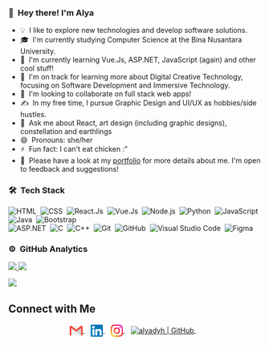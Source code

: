 ### 👋 &nbsp;Hey there! I'm Alya

- 💡 &nbsp;I like to explore new technologies and develop software solutions.
- 🎓 &nbsp;I'm currently studying Computer Science at the Bina Nusantara University.
- 🌱 &nbsp;I'm currently learning Vue.Js, ASP.NET, JavaScript (again) and other cool stuff!
- 🔭 &nbsp;I'm on track for learning more about Digital Creative Technology, focusing on Software Development and Immersive Technology.
- 👯 &nbsp;I'm looking to collaborate on full stack web apps!
- ✍️ &nbsp;In my free time, I pursue Graphic Design and UI/UX as hobbies/side hustles.
- 💬 &nbsp;Ask me about React, art design (including graphic designs), constellation and earthlings
- 😄 &nbsp;Pronouns: she/her
- ⚡ &nbsp;Fun fact: I can't eat chicken :"
- 📄 &nbsp;Please have a look at my [portfolio](https://alyadyh.github.io/) for more details about me. I'm open to feedback and suggestions!

### 🛠 &nbsp;Tech Stack

![HTML](https://img.shields.io/badge/-HTML-05122A?style=flat&logo=HTML5)&nbsp;
![CSS](https://img.shields.io/badge/-CSS-05122A?style=flat&logo=CSS3&logoColor=1572B6)&nbsp;
![React.Js](https://img.shields.io/badge/-React.Js-05122A?style=flat&logo=react)&nbsp;
![Vue.Js](https://img.shields.io/badge/-Vue.Js-05122A?style=flat&logo=vue)&nbsp;
![Node.js](https://img.shields.io/badge/-Node.js-05122A?style=flat&logo=node.js)&nbsp;
![Python](https://img.shields.io/badge/-Python-05122A?style=flat&logo=python)&nbsp;
![JavaScript](https://img.shields.io/badge/-JavaScript-05122A?style=flat&logo=javascript)&nbsp;
![Java](https://img.shields.io/badge/-Java-05122A?style=flat&logo=Java&logoColor=FFA518)&nbsp;
![Bootstrap](https://img.shields.io/badge/-Bootstrap-05122A?style=flat&logo=bootstrap&logoColor=563D7C)\
![ASP.NET](https://img.shields.io/badge/-ASP.NET-05122A?style=flat&logo=asp.net)&nbsp;
![C](https://img.shields.io/badge/-C-05122A?style=flat&logo=C&logoColor=A8B9CC)&nbsp;
![C++](https://img.shields.io/badge/-C++-05122A?style=flat&logo=C%2B%2B&logoColor=00599C)&nbsp;
![Git](https://img.shields.io/badge/-Git-05122A?style=flat&logo=git)&nbsp;
![GitHub](https://img.shields.io/badge/-GitHub-05122A?style=flat&logo=github)&nbsp;
![Visual Studio Code](https://img.shields.io/badge/-Visual%20Studio%20Code-05122A?style=flat&logo=visual-studio-code&logoColor=007ACC)&nbsp;
![Figma](https://img.shields.io/badge/-Figma-05122A?style=flat&logo=figma)&nbsp;

### ⚙️ &nbsp;GitHub Analytics

<p align="left">
<a href="https://github.com/alyadyh">
  <img height="180em" src="https://github-readme-stats-eight-theta.vercel.app/api?username=alyadyh&show_icons=true&theme=radical&include_all_commits=true&count_private=true"/>
  <img height="180em" src="https://github-readme-stats-eight-theta.vercel.app/api/top-langs/?username=alyadyh&layout=compact&langs_count=8&theme=radical"/>
</a>
</p>
<div align="left">
  <img src="http://github-readme-streak-stats.herokuapp.com?user=alyadyh&theme=radical&background=0d1117&hide_border=true" />
</div>

## Connect with Me
<p align="center">
  <a href="mailto:alya.mdyh@gmail.com" >
    <img align="center" alt="alyadyh | Gmail" width="26px" src="https://github.com/SatYu26/SatYu26/blob/master/Assets/Gmail.svg" />
  </a> &nbsp;&nbsp;
  
  <a href="https://www.linkedin.com/in/alya-mardhiyyah/" target="_blank">
    <img align="center" alt="alyadyh | Linkedin" width="24px" src="https://github.com/SatYu26/SatYu26/blob/master/Assets/Linkedin.svg" />
  </a> &nbsp;&nbsp;
  
  <a href="https://www.instagram.com/alyadya_/" target="_blank">
    <img align="center" alt="alyadyh | Instagram" width="24px" src="https://github.com/SatYu26/SatYu26/blob/master/Assets/Instagram.svg" />
  </a> &nbsp;&nbsp;
  
  <a href="https://profile-summary-for-github.herokuapp.com/user/alyadyh" target="_blank">
    <img align="center" alt="alyadyh | GitHub" width="26px" src="https://upload.wikimedia.org/wikipedia/commons/thumb/a/ae/Github-desktop-logo-symbol.svg/1024px-Github-desktop-logo-symbol.svg.png" />
  </a> &nbsp;&nbsp;
<p> 
